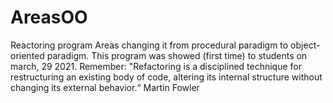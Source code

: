 # AreasOO
Reactoring program Areas changing it from procedural paradigm to object-oriented paradigm.
This program was showed (first time) to students on march, 29 2021.
Remember:
"Refactoring is a disciplined technique for restructuring an existing body of code, altering its internal structure without changing its external behavior.“ 
Martin Fowler
